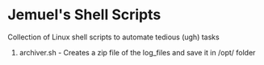 Jemuel's Shell Scripts
=================
Collection of Linux shell scripts to automate tedious (ugh) tasks

1. archiver.sh - Creates a zip file of the log_files and save it in /opt/ folder